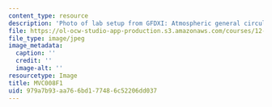 ```yaml
---
content_type: resource
description: 'Photo of lab setup from GFDXI: Atmospheric general circulation.'
file: https://ol-ocw-studio-app-production.s3.amazonaws.com/courses/12-003-atmosphere-ocean-and-climate-dynamics-fall-2008/979a7b93aa766bd177486c52206dd037_MVC008F1.jpg
file_type: image/jpeg
image_metadata:
  caption: ''
  credit: ''
  image-alt: ''
resourcetype: Image
title: MVC008F1
uid: 979a7b93-aa76-6bd1-7748-6c52206dd037
---
```

